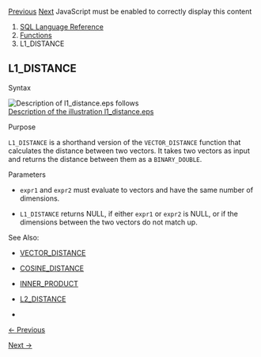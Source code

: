 [Previous](KURTOSIS_SAMP.md) [Next](l2_distance.md) JavaScript must be
enabled to correctly display this content

  1. [SQL Language Reference ](index.md)
  2. [Functions](Functions.md)
  3. L1_DISTANCE

## L1_DISTANCE

Syntax

  

![Description of l1_distance.eps
follows](https://docs.oracle.com/en/database/oracle/oracle-database/23/sqlrf/img/l1_distance.gif)  
[Description of the illustration l1_distance.eps](img_text/l1_distance.md)

  

Purpose

`L1_DISTANCE` is a shorthand version of the `VECTOR_DISTANCE` function that
calculates the distance between two vectors. It takes two vectors as input and
returns the distance between them as a `BINARY_DOUBLE`.

Parameters

  * `expr1` and `expr2` must evaluate to vectors and have the same number of dimensions. 

  * `L1_DISTANCE` returns NULL, if either `expr1` or `expr2` is NULL, or if the dimensions between the two vectors do not match up. 

See Also:

  * [VECTOR_DISTANCE](vector_distance.md#GUID-BA4BCFB2-D905-43DC-87B0-E53522CF07B7)

  * [COSINE_DISTANCE](cosine_distance.md#GUID-2128DC1D-612A-444F-87D8-3D249CD8F12D)

  * [INNER_PRODUCT](inner_product.md#GUID-6AE745CF-93E7-4192-8F80-7B9853DF5B72)

  * [L2_DISTANCE](l2_distance.md#GUID-2FD8BC27-7614-471F-A4F5-3ED52130A05A)

  * 


[← Previous](KURTOSIS_SAMP.md)

[Next →](l2_distance.md)
